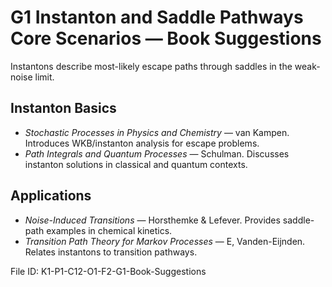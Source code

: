 # G1 Instanton and Saddle Pathways Core Scenarios — Book Suggestions

Instantons describe most-likely escape paths through saddles in the weak-noise limit.

## Instanton Basics
* *Stochastic Processes in Physics and Chemistry* — van Kampen. Introduces WKB/instanton analysis for escape problems.
* *Path Integrals and Quantum Processes* — Schulman. Discusses instanton solutions in classical and quantum contexts.
## Applications
* *Noise-Induced Transitions* — Horsthemke & Lefever. Provides saddle-path examples in chemical kinetics.
* *Transition Path Theory for Markov Processes* — E, Vanden-Eijnden. Relates instantons to transition pathways.

File ID: K1-P1-C12-O1-F2-G1-Book-Suggestions
